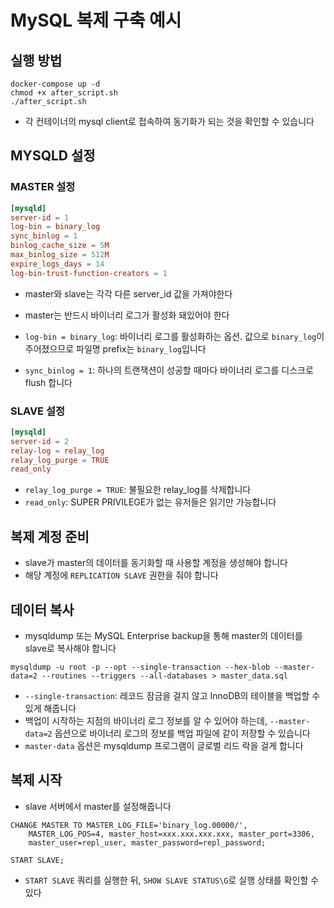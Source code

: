 # MySQL 복제 구축 예시

## 실행 방법

```
docker-compose up -d
chmod +x after_script.sh
./after_script.sh
```

* 각 컨테이너의 mysql client로 접속하여 동기화가 되는 것을 확인할 수 있습니다

## MYSQLD 설정

### MASTER 설정
```cnf
[mysqld]
server-id = 1
log-bin = binary_log
sync_binlog = 1
binlog_cache_size = 5M
max_binlog_size = 512M
expire_logs_days = 14
log-bin-trust-function-creators = 1
```

* master와 slave는 각각 다른 server_id 값을 가져야한다
* master는 반드시 바이너리 로그가 활성화 돼있어야 한다

* `log-bin = binary_log`: 바이너리 로그를 활성화하는 옵션. 값으로 `binary_log`이 주어졌으므로 파일명 prefix는 `binary_log`입니다
* `sync_binlog = 1`: 하나의 트랜잭션이 성공할 때마다 바이너리 로그를 디스크로 flush 합니다

### SLAVE 설정
```cnf
[mysqld]
server-id = 2
relay-log = relay_log
relay_log_purge = TRUE
read_only
```

* `relay_log_purge = TRUE`: 불필요한 relay_log를 삭제합니다
* `read_only`: SUPER PRIVILEGE가 없는 유저들은 읽기만 가능합니다

## 복제 계정 준비

* slave가 master의 데이터를 동기화할 때 사용할 계정을 생성해야 합니다
* 해당 계정에 `REPLICATION SLAVE` 권한을 줘야 합니다

## 데이터 복사

* mysqldump 또는 MySQL Enterprise backup을 통해 master의 데이터를 slave로 복사해야 합니다
```
mysqldump -u root -p --opt --single-transaction --hex-blob --master-data=2 --routines --triggers --all-databases > master_data.sql
```

* `--single-transaction`: 레코드 잠금을 걸지 않고 InnoDB의 테이블을 백업할 수 있게 해줍니다
* 백업이 시작하는 지점의 바이너리 로그 정보를 알 수 있어야 하는데, `--master-data=2` 옵션으로 바이너리 로그의 정보를 백업 파일에 같이 저장할 수 있습니다
* `master-data` 옵션은 mysqldump 프로그램이 글로벌 리드 락을 걸게 합니다

## 복제 시작

* slave 서버에서 master를 설정해줍니다
```
CHANGE MASTER TO MASTER_LOG_FILE='binary_log.00000/',
    MASTER_LOG_POS=4, master_host=xxx.xxx.xxx.xxx, master_port=3306,
    master_user=repl_user, master_password=repl_password;

START SLAVE;
```

* `START SLAVE` 쿼리를 실행한 뒤, `SHOW SLAVE STATUS\G`로 실행 상태를 확인할 수 있다